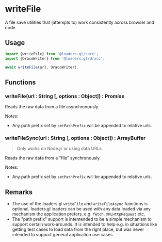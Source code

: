 # writeFile

A file save utilities that (attempts to) work consistently across browser and node.

## Usage

```js
import {writeFile} from '@loaders.gl/core';
import {DracoWriter} from '@loaders.gl/draco';

await writeFile(url, DracoWriter);
```

## Functions

### writeFile(url : String [, options : Object]) : Promise<ArrayBuffer>

Reads the raw data from a file asynchronously.

Notes:

- Any path prefix set by `setPathPrefix` will be appended to relative urls.

### writeFileSync(url : String [, options : Object]) : ArrayBuffer

> Only works on Node.js or using data URLs.

Reads the raw data from a "file" synchronously.

Notes:

- Any path prefix set by `setPathPrefix` will be appended to relative urls.

## Remarks

- The use of the loaders.gl `writeFile` and `writeFileAsync` functions is optional, loaders.gl loaders can be used with any data loaded via any mechanism the application prefers, e.g. `fetch`, `XMLHttpRequest` etc.
- The "path prefix" support is intentended to be a simple mechanism to support certain work-arounds. It is intended to help e.g. in situations like getting test cases to load data from the right place, but was never intended to support general application use cases.
